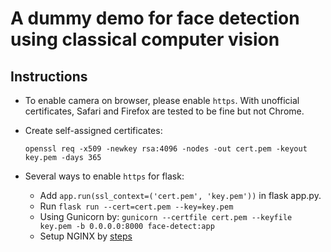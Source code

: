 # A dummy demo for face detection using classical computer vision

## Instructions

- To enable camera on browser, please enable `https`. With unofficial certificates, Safari and Firefox are tested to be fine but not Chrome.
- Create self-assigned certificates:

  `openssl req -x509 -newkey rsa:4096 -nodes -out cert.pem -keyout key.pem -days 365`

- Several ways to enable `https` for flask:
  - Add `app.run(ssl_context=('cert.pem', 'key.pem'))` in flask app.py.
  - Run `flask run --cert=cert.pem --key=key.pem`
  - Using Gunicorn by: `gunicorn --certfile cert.pem --keyfile key.pem -b 0.0.0.0:8000 face-detect:app`
  - Setup NGINX by [steps](https://blog.miguelgrinberg.com/post/running-your-flask-application-over-https)
